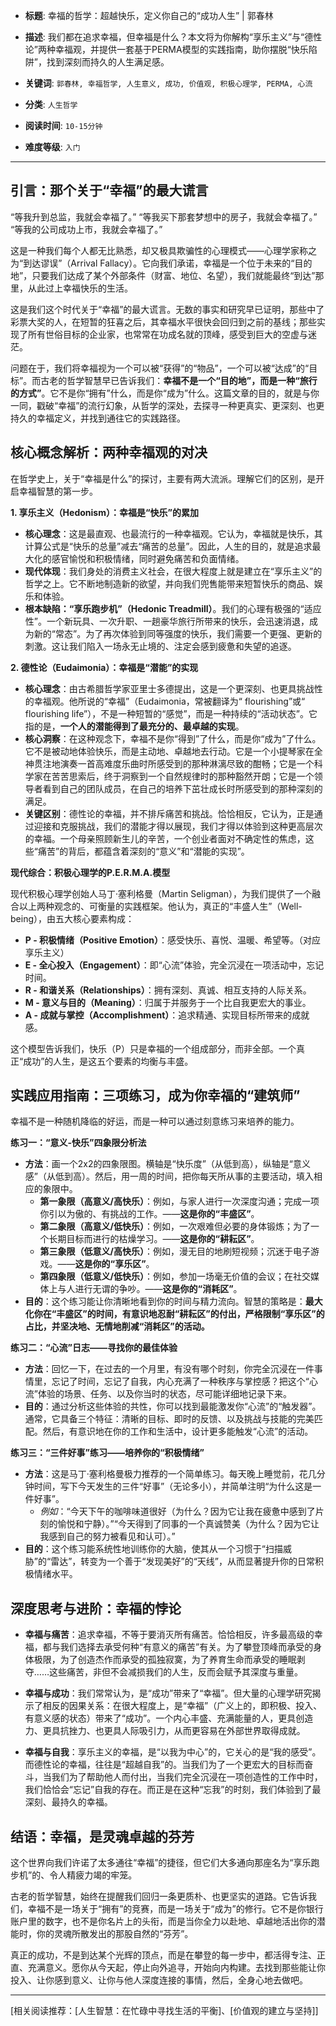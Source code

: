 - **标题**: 幸福的哲学：超越快乐，定义你自己的“成功人生” | 郭春林
- **描述**: 我们都在追求幸福，但幸福是什么？本文将为你解构“享乐主义”与“德性论”两种幸福观，并提供一套基于PERMA模型的实践指南，助你摆脱“快乐陷阱”，找到深刻而持久的人生满足感。
- **关键词**: `郭春林, 幸福哲学, 人生意义, 成功, 价值观, 积极心理学, PERMA, 心流`

- **分类**: `人生哲学`
- **阅读时间**: `10-15分钟`
- **难度等级**: `入门`

---

## 引言：那个关于“幸福”的最大谎言

“等我升到总监，我就会幸福了。”
“等我买下那套梦想中的房子，我就会幸福了。”
“等我的公司成功上市，我就会幸福了。”

这是一种我们每个人都无比熟悉，却又极具欺骗性的心理模式——心理学家称之为“到达谬误”（Arrival Fallacy）。它向我们承诺，幸福是一个位于未来的“目的地”，只要我们达成了某个外部条件（财富、地位、名望），我们就能最终“到达”那里，从此过上幸福快乐的生活。

这是我们这个时代关于“幸福”的最大谎言。无数的事实和研究早已证明，那些中了彩票大奖的人，在短暂的狂喜之后，其幸福水平很快会回归到之前的基线；那些实现了所有世俗目标的企业家，也常常在功成名就的顶峰，感受到巨大的空虚与迷茫。

问题在于，我们将幸福视为一个可以被“获得”的“物品”，一个可以被“达成”的“目标”。而古老的哲学智慧早已告诉我们：**幸福不是一个“目的地”，而是一种“旅行的方式”**。它不是你“拥有”什么，而是你“成为”什么。这篇文章的目的，就是与你一同，戳破“幸福”的流行幻象，从哲学的深处，去探寻一种更真实、更深刻、也更持久的幸福定义，并找到通往它的实践路径。

## 核心概念解析：两种幸福观的对决

在哲学史上，关于“幸福是什么”的探讨，主要有两大流派。理解它们的区别，是开启幸福智慧的第一步。

**1. 享乐主义（Hedonism）：幸福是“快乐”的累加**

*   **核心理念**：这是最直观、也最流行的一种幸福观。它认为，幸福就是快乐，其计算公式是“快乐的总量”减去“痛苦的总量”。因此，人生的目的，就是追求最大化的感官愉悦和积极情绪，同时避免痛苦和负面情绪。
*   **现代体现**：我们身处的消费主义社会，在很大程度上就是建立在“享乐主义”的哲学之上。它不断地制造新的欲望，并向我们兜售能带来短暂快乐的商品、娱乐和体验。
*   **根本缺陷：“享乐跑步机”（Hedonic Treadmill）**。我们的心理有极强的“适应性”。一个新玩具、一次升职、一趟豪华旅行所带来的快乐，会迅速消退，成为新的“常态”。为了再次体验到同等强度的快乐，我们需要一个更强、更新的刺激。这让我们陷入一场永无止境的、注定会感到疲惫和失望的追逐。

**2. 德性论（Eudaimonia）：幸福是“潜能”的实现**

*   **核心理念**：由古希腊哲学家亚里士多德提出，这是一个更深刻、也更具挑战性的幸福观。他所说的“幸福”（Eudaimonia，常被翻译为“ flourishing”或“ flourishing life”），不是一种短暂的“感觉”，而是一种持续的“活动状态”。它指的是，**一个人的潜能得到了最充分的、最卓越的实现**。
*   **核心洞察**：在这种观念下，幸福不是你“得到”了什么，而是你“成为”了什么。它不是被动地体验快乐，而是主动地、卓越地去行动。它是一个小提琴家在全神贯注地演奏一首高难度乐曲时所感受到的那种淋漓尽致的酣畅；它是一个科学家在苦苦思索后，终于洞察到一个自然规律时的那种豁然开朗；它是一个领导者看到自己的团队成员，在自己的培养下茁壮成长时所感受到的那种深刻的满足。
*   **关键区别**：德性论的幸福，并不排斥痛苦和挑战。恰恰相反，它认为，正是通过迎接和克服挑战，我们的潜能才得以展现，我们才得以体验到这种更高层次的幸福。一个母亲照顾新生儿的辛苦，一个创业者面对不确定性的焦虑，这些“痛苦”的背后，都蕴含着深刻的“意义”和“潜能的实现”。

**现代综合：积极心理学的P.E.R.M.A.模型**

现代积极心理学创始人马丁·塞利格曼（Martin Seligman），为我们提供了一个融合以上两种观念的、可衡量的实践框架。他认为，真正的“丰盛人生”（Well-being），由五大核心要素构成：

*   **P - 积极情绪（Positive Emotion）**：感受快乐、喜悦、温暖、希望等。（对应享乐主义）
*   **E - 全心投入（Engagement）**：即“心流”体验，完全沉浸在一项活动中，忘记时间。
*   **R - 和谐关系（Relationships）**：拥有深刻、真诚、相互支持的人际关系。
*   **M - 意义与目的（Meaning）**：归属于并服务于一个比自我更宏大的事业。
*   **A - 成就与掌控（Accomplishment）**：追求精通、实现目标所带来的成就感。

这个模型告诉我们，快乐（P）只是幸福的一个组成部分，而非全部。一个真正“成功”的人生，是这五个要素的均衡与丰盛。

## 实践应用指南：三项练习，成为你幸福的“建筑师”

幸福不是一种随机降临的好运，而是一种可以通过刻意练习来培养的能力。

**练习一：“意义-快乐”四象限分析法**

*   **方法**：画一个2x2的四象限图。横轴是“快乐度”（从低到高），纵轴是“意义感”（从低到高）。然后，用一周的时间，把你每天所从事的主要活动，填入相应的象限中。
    *   **第一象限（高意义/高快乐）**：例如，与家人进行一次深度沟通；完成一项你引以为傲的、有挑战的工作。——**这是你的“丰盛区”**。
    *   **第二象限（高意义/低快乐）**：例如，一次艰难但必要的身体锻炼；为了一个长期目标而进行的枯燥学习。——**这是你的“耕耘区”**。
    *   **第三象限（低意义/高快乐）**：例如，漫无目的地刷短视频；沉迷于电子游戏。——**这是你的“享乐区”**。
    *   **第四象限（低意义/低快乐）**：例如，参加一场毫无价值的会议；在社交媒体上与人进行无谓的争吵。——**这是你的“消耗区”**。
*   **目的**：这个练习能让你清晰地看到你的时间与精力流向。智慧的策略是：**最大化你在“丰盛区”的时间，有意识地忍耐“耕耘区”的付出，严格限制“享乐区”的占比，并坚决地、无情地削减“消耗区”的活动。**

**练习二：“心流”日志——寻找你的最佳体验**

*   **方法**：回忆一下，在过去的一个月里，有没有哪个时刻，你完全沉浸在一件事情里，忘记了时间，忘记了自我，内心充满了一种秩序与掌控感？把这个“心流”体验的场景、任务、以及你当时的状态，尽可能详细地记录下来。
*   **目的**：通过分析这些体验的共性，你可以找到最能激发你“心流”的“触发器”。通常，它具备三个特征：清晰的目标、即时的反馈、以及挑战与技能的完美匹配。然后，有意识地在你的工作和生活中，设计更多能触发“心流”的活动。

**练习三：“三件好事”练习——培养你的“积极情绪”**

*   **方法**：这是马丁·塞利格曼极力推荐的一个简单练习。每天晚上睡觉前，花几分钟时间，写下今天发生的三件“好事”（无论多小），并简单注明“为什么这是一件好事”。
    *   *例如*：“今天下午的咖啡味道很好（为什么？因为它让我在疲惫中感到了片刻的愉悦和宁静）。”“今天得到了同事的一个真诚赞美（为什么？因为它让我感到自己的努力被看见和认可）。”
*   **目的**：这个练习能系统性地训练你的大脑，使其从一个习惯于“扫描威胁”的“雷达”，转变为一个善于“发现美好”的“天线”，从而显著提升你的日常积极情绪水平。

## 深度思考与进阶：幸福的悖论

*   **幸福与痛苦**：追求幸福，不等于要消灭所有痛苦。恰恰相反，许多最高级的幸福，都与我们选择去承受何种“有意义的痛苦”有关。为了攀登顶峰而承受的身体极限，为了创造杰作而承受的孤独寂寞，为了养育生命而承受的睡眠剥夺……这些痛苦，非但不会减损我们的人生，反而会赋予其深度与重量。

*   **幸福与成功**：我们常常认为，是“成功”带来了“幸福”。但大量的心理学研究揭示了相反的因果关系：在很大程度上，是“幸福”（广义上的，即积极、投入、有意义感的状态）带来了“成功”。一个内心丰盛、充满能量的人，更具创造力、更具抗挫力、也更具人际吸引力，从而更容易在外部世界取得成就。

*   **幸福与自我**：享乐主义的幸福，是“以我为中心”的，它关心的是“我的感受”。而德性论的幸福，往往是“超越自我”的。当我们为了一个更宏大的目标而奋斗，当我们为了帮助他人而付出，当我们完全沉浸在一项创造性的工作中时，我们恰恰会“忘记”自我的存在。而正是在这种“忘我”的时刻，我们体验到了最深刻、最持久的幸福。

## 结语：幸福，是灵魂卓越的芬芳

这个世界向我们许诺了太多通往“幸福”的捷径，但它们大多通向那座名为“享乐跑步机”的、令人精疲力竭的牢笼。

古老的哲学智慧，始终在提醒我们回归一条更质朴、也更坚实的道路。它告诉我们，幸福不是一场关于“拥有”的竞赛，而是一场关于“成为”的修行。它不是你银行账户里的数字，也不是你名片上的头衔，而是当你全力以赴地、卓越地活出你的潜能时，你的灵魂所散发出的那股自然的“芬芳”。

真正的成功，不是到达某个光辉的顶点，而是在攀登的每一步中，都活得专注、正直、充满意义。愿你从今天起，停止向外追寻，开始向内构建。去找到那些能让你投入、让你感到意义、让你与他人深度连接的事情，然后，全身心地去做吧。

---
[相关阅读推荐：[人生智慧：在忙碌中寻找生活的平衡]、[价值观的建立与坚持]]
